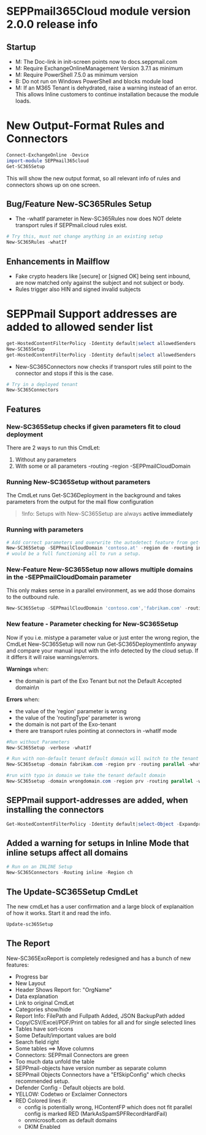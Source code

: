 
# SEPPmail365Cloud module version 2.0.0 release info

## Startup

* M: The Doc-link in init-screen points now to docs.seppmail.com
* M: Require ExchangeOnlineManagement Version 3.7.1 as minimum
* M: Require PowerShell 7.5.0 as minimum version
* B: Do not run on Windows PowerShell and blocks module load
* M: If an M365 Tenant is dehydrated, raise a warning instead of an error. This allows Inline customers to continue installation because the module loads.

# New Output-Format Rules and Connectors

```powershell
Connect-ExchangeOnline -Device
import-module SEPPmail365cloud
Get-SC365Setup
```

This will show the new output format, so all relevant info of rules and connectors shows up on one screen.

## Bug/Feature New-SC365Rules Setup

* The -whatIf parameter in New-SC365Rules now does NOT delete transport rules if SEPPmail.cloud rules exist.

```powershell
# Try this, must not change anything in an existing setup
New-SC365Rules -whatIf
```

## Enhancements in Mailflow

* Fake crypto headers like [secure] or [signed OK] being sent inbound, are now matched only against the subject and not subject or body.
* Rules trigger also HIN and signed invalid subjects
  
# SEPPmail Support addresses are added to allowed sender list

```powershell
get-HostedContentFilterPolicy -Identity default|select allowedSenders
New-SC365Setup
get-HostedContentFilterPolicy -Identity default|select allowedSenders

```

* New-SC365Connectors now checks if transport rules still point to the connector and stops if this is the case.

```powershell
# Try in a deployed tenant
New-SC365Connectors
```

## Features

### New-SC365Setup checks if given parameters fit to cloud deployment

There are 2 ways to run this CmdLet:

1. Without any parameters
2. With some or all parameters -routing -region -SEPPmailCloudDomain

### Running New-SC365Setup without parameters

The CmdLet runs Get-SC36Deployment in the background and takes parameters from the output for the mail flow configuration

>!Info: Setups with New-SC365Setup are always __active immediately__

### Running with parameters

```powershell
# Add correct parameters and overwrite the autodetect feature from get-sc365DeploymentInfo
New-SC365Setup -SEPPmailCloudDomain 'contoso.at' -region de -routing inline
# would be a full functioning all to run a setup.
```

### New-Feature New-SC365Setup now allows multiple domains in the -SEPPmailCloudDomain parameter

This only makes sense in a parallel environment, as we add those domains to the outbound rule.

```powershell
New-SC365Setup -SEPPmailCloudDomain 'contoso.com','fabrikam.com' -routing parallel -region prv -whatIf
```

### New feature - Parameter checking for New-SC365Setup

Now if you i.e. mistype a parameter value or just enter the wrong region, the CmdLet New-SC365Setup will now run Get-SC365DeploymentInfo anyway and compare your manual input with the info detected by the cloud setup. If it differs it will raise warnings/errors.

__Warnings__ when:

* the domain is part of the Exo Tenant but not the Default Accepted domain\n

__Errors__ when:

* the value of the 'region' parameter is wrong
* the value of the 'routingType' parameter is wrong
* the domain is not part of the Exo-tenant
* there are transport rules pointing at connectors in -whatIf mode

```powershell
#Run without Parameters
New-SC365Setup -verbose -whatIf
```

```powershell
# Run with non-default tenant default domain will switch to the tenant default domain
New-SC365setup -domain fabrikam.com -region prv -routing parallel -whatIf
```

```powershell
#run with typo in domain we take the tenant default domain
New-SC365setup -domain wrongdomain.com -region prv -routing parallel -whatIf
```

## SEPPmail support-addresses are added, when installing the connectors

```Powershell
Get-HostedContentFilterPolicy -Identity default|select-Object -Expandproperty allowedSenders
```

## Added a warning for setups in Inline Mode that inline setups affect all domains

```Powershell
# Run on an INLINE Setup
New-SC365Connectors -Routing inline -Region ch
```

## The Update-SC365Setup CmdLet

The new cmdLet has a user confirmation and a large block of explanaition of how it works. 
Start it and read the info.

```powershell
Update-sc365Setup
```

## The Report

New-SC365ExoReport is completely redesigned and has a bunch of new features: 

* Progress bar
* New Layout
* Header Shows Report for: "OrgName"
* Data explanation
* Link to original CmdLet
* Categories show/hide
* Report Info: FilePath and Fullpath Added, JSON BackupPath added
* Copy/CSV/Excel/PDF/Print on tables for all and for single selected lines
* Tables have sort-icons
* Some Default/important values are bold
* Search field right
* Some tables ==> Move columns
* Connectors: SEPPmail Connectors are green
* Too much data unfold the table
* SEPPmail-objects have version number as separate column
* SEPPmail Objects Connectors have a "EfSkipConfig" which checks recommended setup.
* Defender Config - Default objects are bold.
* YELLOW: Codetwo or Exclaimer Connectors
* RED Colored lines if:
  * config is potentially wrong, HContentFP which does not fit parallel config is marked RED (MarkAsSpamSPFRecordHardFail)
  * onmicrosoft.com as default domains
  * DKIM Enabled
